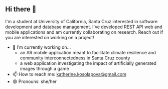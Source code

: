 ## Hi there 👋

I'm a student at University of California, Santa Cruz interested in software development and database management. I've developed REST API web and mobile applications and am currently collaborating on research. Reach out if you are interested on working on a project!

- 🔭 I’m currently working on...
  - an AR mobile application meant to facilitate climate resilience and community interconnectedness in Santa Cruz county
  - a web application investigating the impact of artificially generated images through a game
- 📫 How to reach me: katherine.kosolapova@gmail.com
- 😄 Pronouns: she/her

<!--
**kkosolap/kkosolap** is a ✨ _special_ ✨ repository because its `README.md` (this file) appears on your GitHub profile.

Here are some ideas to get you started:

- 🔭 I’m currently working on ...
- 🌱 I’m currently learning ...
- 👯 I’m looking to collaborate on ...
- 🤔 I’m looking for help with ...
- 💬 Ask me about ...
- 📫 How to reach me: ...
- 😄 Pronouns: ...
- ⚡ Fun fact: ...
-->
